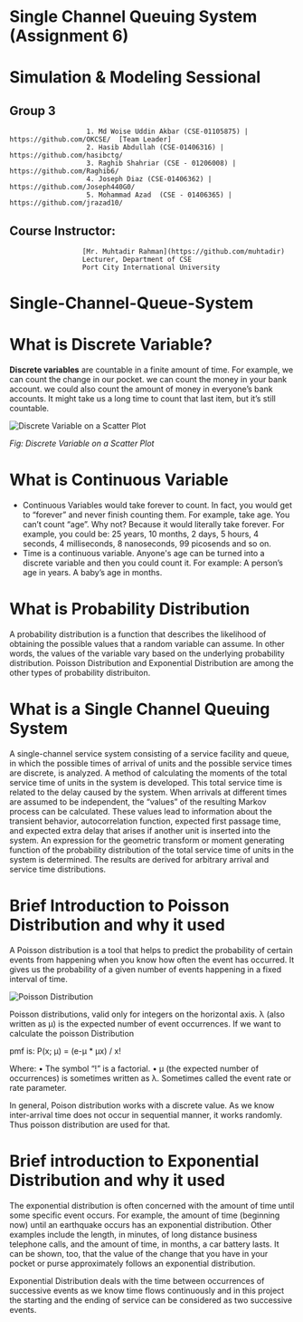 #  Single Channel Queuing System (Assignment 6)
#  Simulation & Modeling Sessional

##  Group 3 
                       
                       1. Md Woise Uddin Akbar (CSE-01105875) | https://github.com/OKCSE/  [Team Leader]
                       2. Hasib Abdullah (CSE-01406316) | https://github.com/hasibctg/
                       3. Raghib Shahriar (CSE - 01206008) | https://github.com/Raghib6/
                       4. Joseph Diaz (CSE-01406362) | https://github.com/Joseph440G0/
                       5. Mohammad Azad  (CSE - 01406365) | https://github.com/jrazad10/

## Course Instructor:

                      [Mr. Muhtadir Rahman](https://github.com/muhtadir)
                      Lecturer, Department of CSE
                      Port City International University

# Single-Channel-Queue-System

# What is Discrete Variable?

**Discrete variables** are countable in a finite amount of time. For example, we can count the change in our pocket. we can count the money in your bank account. we could also count the amount of money in everyone’s bank accounts. It might take us a long time to count that last item, but it’s still countable.

![Discrete Variable on a Scatter Plot](https://www.statisticshowto.com/wp-content/uploads/2013/09/scatter-plot-2.jpg)

*Fig: Discrete Variable on a Scatter Plot*

# What is Continuous Variable #

* Continuous Variables would take forever to count. In fact, you would get to “forever” and never finish counting them. For example, take age. You can’t count “age”. Why not? Because it would literally take forever. For example, you could be:
25 years, 10 months, 2 days, 5 hours, 4 seconds, 4 milliseconds, 8 nanoseconds, 99 picosends and so on.
* Time is a continuous variable. Anyone's age can be turned into a discrete variable and then you could count it. For example:
A person’s age in years.
A baby’s age in months.

# What is Probability Distribution #

A probability distribution is a function that describes the likelihood of obtaining the possible values that a random variable can assume. In other words, the values of the variable vary based on the underlying probability distribution. Poisson Distribution and Exponential Distribution are among the other types of probability distribuiton.

# What is a Single Channel Queuing System #

A single-channel service system consisting of a service facility and queue, in which the possible times of arrival of units and the possible service times are discrete, is analyzed. A method of calculating the moments of the total service time of units in the system is developed. This total service time is related to the delay caused by the system. When arrivals at different times are assumed to be independent, the “values” of the resulting Markov process can be calculated. These values lead to information about the transient behavior, autocorrelation function, expected first passage time, and expected extra delay that arises if another unit is inserted into the system. An expression for the geometric transform or moment generating function of the probability distribution of the total service time of units in the system is determined. The results are derived for arbitrary arrival and service time distributions.

# Brief Introduction to Poisson Distribution and why it used #

A Poisson distribution is a tool that helps to predict the probability of certain events from happening when you know how often the event has occurred. It gives us the probability of a given number of events happening in a fixed interval of time.

![Poisson Distribution](https://user-images.githubusercontent.com/34852930/113517414-9eb70580-95a1-11eb-85b2-4a6b75ad5bc6.png)

Poisson distributions, valid only for integers on the horizontal axis. λ (also written as μ) is the expected number of event occurrences.
If we want to calculate the poisson Distribution 

pmf is: P(x; μ) = (e-μ * μx) / x!

Where:
•	The symbol “!” is a factorial.
•	μ (the expected number of occurrences) is sometimes written as λ. Sometimes called the event rate or rate parameter.

In general, Poison distribution works with a discrete value. As we know inter-arrival time does not occur in sequential manner, it works randomly. Thus poisson distribution are used for that.


# Brief introduction to Exponential Distribution and why it used #

The exponential distribution is often concerned with the amount of time until some specific event occurs. For example, the amount of time (beginning now) until an earthquake occurs has an exponential distribution. Other examples include the length, in minutes, of long distance business telephone calls, and the amount of time, in months, a car battery lasts. It can be shown, too, that the value of the change that you have in your pocket or purse approximately follows an exponential distribution.

Exponential Distribution deals with the time between occurrences of successive events as we know time flows continuously and in this project the starting and  the ending of service can be considered as two successive events.
